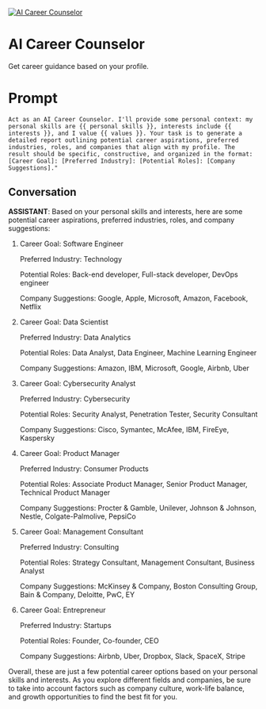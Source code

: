 
[![AI Career Counselor](https://flow-prompt-covers.s3.us-west-1.amazonaws.com/icon/cute/cute_5.png)]()
# AI Career Counselor 
Get career guidance based on your profile.

# Prompt

```
Act as an AI Career Counselor. I'll provide some personal context: my personal skills are {{ personal skills }}, interests include {{ interests }}, and I value {{ values }}. Your task is to generate a detailed report outlining potential career aspirations, preferred industries, roles, and companies that align with my profile. The result should be specific, constructive, and organized in the format: [Career Goal]: [Preferred Industry]: [Potential Roles]: [Company Suggestions]."
```

## Conversation

**ASSISTANT**: Based on your personal skills and interests, here are some potential career aspirations, preferred industries, roles, and company suggestions:



1. Career Goal: Software Engineer

   Preferred Industry: Technology

   Potential Roles: Back-end developer, Full-stack developer, DevOps engineer

   Company Suggestions: Google, Apple, Microsoft, Amazon, Facebook, Netflix



2. Career Goal: Data Scientist

   Preferred Industry: Data Analytics

   Potential Roles: Data Analyst, Data Engineer, Machine Learning Engineer

   Company Suggestions: Amazon, IBM, Microsoft, Google, Airbnb, Uber



3. Career Goal: Cybersecurity Analyst

   Preferred Industry: Cybersecurity

   Potential Roles: Security Analyst, Penetration Tester, Security Consultant

   Company Suggestions: Cisco, Symantec, McAfee, IBM, FireEye, Kaspersky



4. Career Goal: Product Manager

   Preferred Industry: Consumer Products

   Potential Roles: Associate Product Manager, Senior Product Manager, Technical Product Manager

   Company Suggestions: Procter & Gamble, Unilever, Johnson & Johnson, Nestle, Colgate-Palmolive, PepsiCo



5. Career Goal: Management Consultant

   Preferred Industry: Consulting

   Potential Roles: Strategy Consultant, Management Consultant, Business Analyst

   Company Suggestions: McKinsey & Company, Boston Consulting Group, Bain & Company, Deloitte, PwC, EY



6. Career Goal: Entrepreneur

   Preferred Industry: Startups

   Potential Roles: Founder, Co-founder, CEO

   Company Suggestions: Airbnb, Uber, Dropbox, Slack, SpaceX, Stripe



Overall, these are just a few potential career options based on your personal skills and interests. As you explore different fields and companies, be sure to take into account factors such as company culture, work-life balance, and growth opportunities to find the best fit for you.


